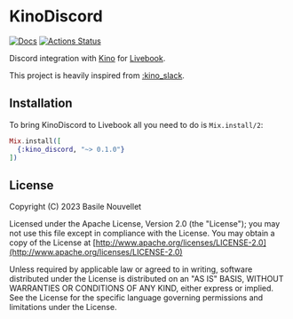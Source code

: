 # KinoDiscord

[![Docs](https://img.shields.io/badge/hex.pm-docs-8e7ce6.svg)](https://hexdocs.pm/kino_discord)
[![Actions Status](https://github.com/basilenouvellet/kino_discord/workflows/Test/badge.svg)](https://github.com/basilenouvellet/kino_discord/actions)

Discord integration with [Kino](https://github.com/livebook-dev/kino)
for [Livebook](https://github.com/livebook-dev/livebook).

This project is heavily inspired from [:kino_slack](https://github.com/livebook-dev/kino_slack).

## Installation

To bring KinoDiscord to Livebook all you need to do is `Mix.install/2`:

```elixir
Mix.install([
  {:kino_discord, "~> 0.1.0"}
])
```

## License

Copyright (C) 2023 Basile Nouvellet

Licensed under the Apache License, Version 2.0 (the "License");
you may not use this file except in compliance with the License.
You may obtain a copy of the License at [http://www.apache.org/licenses/LICENSE-2.0](http://www.apache.org/licenses/LICENSE-2.0)

Unless required by applicable law or agreed to in writing, software
distributed under the License is distributed on an "AS IS" BASIS,
WITHOUT WARRANTIES OR CONDITIONS OF ANY KIND, either express or implied.
See the License for the specific language governing permissions and
limitations under the License.
